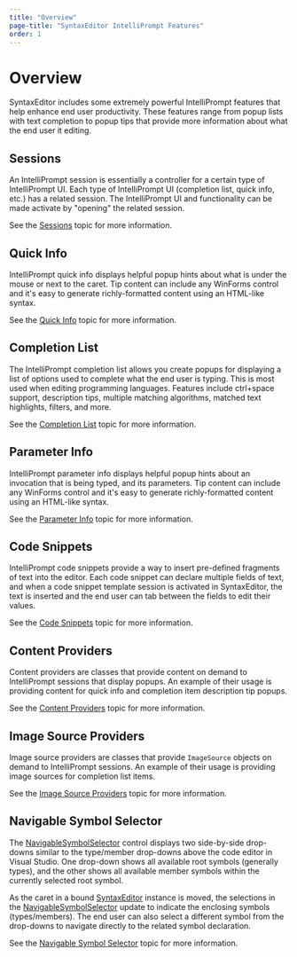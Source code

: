 ```yaml
---
title: "Overview"
page-title: "SyntaxEditor IntelliPrompt Features"
order: 1
---
```

# Overview

SyntaxEditor includes some extremely powerful IntelliPrompt features that help enhance end user productivity.  These features range from popup lists with text completion to popup tips that provide more information about what the end user it editing.

## Sessions

An IntelliPrompt session is essentially a controller for a certain type of IntelliPrompt UI.  Each type of IntelliPrompt UI (completion list, quick info, etc.) has a related session.  The IntelliPrompt UI and functionality can be made activate by "opening" the related session.

See the [Sessions](sessions.md) topic for more information.

## Quick Info

IntelliPrompt quick info displays helpful popup hints about what is under the mouse or next to the caret.  Tip content can include any WinForms control and it's easy to generate richly-formatted content using an HTML-like syntax.

See the [Quick Info](quick-info.md) topic for more information.

## Completion List

The IntelliPrompt completion list allows you create popups for displaying a list of options used to complete what the end user is typing.  This is most used when editing programming languages.  Features include ctrl+space support, description tips, multiple matching algorithms, matched text highlights, filters, and more.

See the [Completion List](completion-list.md) topic for more information.

## Parameter Info

IntelliPrompt parameter info displays helpful popup hints about an invocation that is being typed, and its parameters.  Tip content can include any WinForms control and it's easy to generate richly-formatted content using an HTML-like syntax.

See the [Parameter Info](parameter-info.md) topic for more information.

## Code Snippets

IntelliPrompt code snippets provide a way to insert pre-defined fragments of text into the editor.  Each code snippet can declare multiple fields of text, and when a code snippet template session is activated in SyntaxEditor, the text is inserted and the end user can tab between the fields to edit their values.

See the [Code Snippets](code-snippets.md) topic for more information.

## Content Providers

Content providers are classes that provide content on demand to IntelliPrompt sessions that display popups.  An example of their usage is providing content for quick info and completion item description tip popups.

See the [Content Providers](popup-content-providers.md) topic for more information.

## Image Source Providers

Image source providers are classes that provide `ImageSource` objects on demand to IntelliPrompt sessions.  An example of their usage is providing image sources for completion list items.

See the [Image Source Providers](image-source-providers.md) topic for more information.

## Navigable Symbol Selector

The [NavigableSymbolSelector](xref:ActiproSoftware.UI.WinForms.Controls.SyntaxEditor.NavigableSymbolSelector) control displays two side-by-side drop-downs similar to the type/member drop-downs above the code editor in Visual Studio.  One drop-down shows all available root symbols (generally types), and the other shows all available member symbols within the currently selected root symbol.

As the caret in a bound [SyntaxEditor](xref:ActiproSoftware.UI.WinForms.Controls.SyntaxEditor.SyntaxEditor) instance is moved, the selections in the [NavigableSymbolSelector](xref:ActiproSoftware.UI.WinForms.Controls.SyntaxEditor.NavigableSymbolSelector) update to indicate the enclosing symbols (types/members).  The end user can also select a different symbol from the drop-downs to navigate directly to the related symbol declaration.

See the [Navigable Symbol Selector](navigable-symbol-selector.md) topic for more information.

